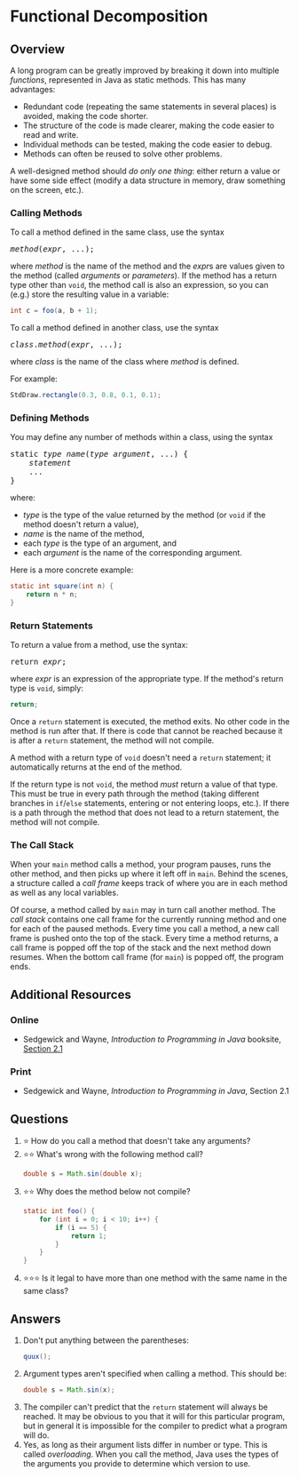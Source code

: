 # Functional Decomposition
## Overview
A long program can be greatly improved by breaking it down into multiple *functions*, represented in Java as static methods. This has many advantages:
- Redundant code (repeating the same statements in several places) is avoided, making the code shorter.
- The structure of the code is made clearer, making the code easier to read and write.
- Individual methods can be tested, making the code easier to debug.
- Methods can often be reused to solve other problems.

A well-designed method should *do only one thing*: either return a value or have some side effect (modify a data structure in memory, draw something on the screen, etc.). 
### Calling Methods
To call a method defined in the same class, use the syntax
<pre>
<em>method</em>(<em>expr</em>, ...);
</pre>
where *method* is the name of the method and the *expr*s are values given to the method (called *arguments* or *parameters*).
If the method has a return type other than `void`, the method call is also an expression, so you can (e.g.) store the resulting value in a variable:
```java
int c = foo(a, b + 1);
```
To call a method defined in another class, use the syntax
<pre>
<em>class</em>.<em>method</em>(<em>expr</em>, ...);
</pre>
where *class* is the name of the class where *method* is defined.

For example:
```java
StdDraw.rectangle(0.3, 0.8, 0.1, 0.1);
```
### Defining Methods
You may define any number of methods within a class, using the syntax
<pre>
static <em>type</em> <em>name</em>(<em>type</em> <em>argument</em>, ...) {
    <em>statement</em>
    ...
}
</pre>
where:

- *type* is the type of the value returned by the method (or `void` if the method doesn't return a value),
- *name* is the name of the method,
- each *type* is the type of an argument, and
- each *argument* is the name of the corresponding argument.

Here is a more concrete example:
```java
static int square(int n) {
    return n * n;
}
```
### Return Statements
To return a value from a method, use the syntax:
<pre>
return <em>expr</em>;
</pre>
where *expr* is an expression of the appropriate type. If the method's return type is `void`, simply:
```java
return;
```
Once a `return` statement is executed, the method exits. No other code in the method is run after that. If there is code that cannot be reached because it is after a `return` statement, the method will not compile.

A method with a return type of `void` doesn't need a `return` statement; it automatically returns at the end of the method.

If the return type is not `void`, the method *must* return a value of that type. This must be true in every path through the method (taking different branches in `if`/`else` statements, entering or not entering loops, etc.). If there is a path through the method that does not lead to a return statement, the method will not compile.
### The Call Stack
When your `main` method calls a method, your program pauses, runs the other method, and then picks up where it left off in `main`. Behind the scenes, a structure called a *call frame* keeps track of where you are in each method as well as any local variables.

Of course, a method called by `main` may in turn call another method. The *call stack* contains one call frame for the currently running method and one for each of the paused methods. Every time you call a method, a new call frame is pushed onto the top of the stack. Every time a method returns, a call frame is popped off the top of the stack and the next method down resumes. When the bottom call frame (for `main`) is popped off, the program ends.
## Additional Resources
### Online
- Sedgewick and Wayne, *Introduction to Programming in Java* booksite, [Section 2.1](https://introcs.cs.princeton.edu/java/13function/)
### Print
- Sedgewick and Wayne, *Introduction to Programming in Java*, Section 2.1
## Questions
1. :star: How do you call a method that doesn't take any arguments?
1. :star::star: What's wrong with the following method call?
    ```java
    double s = Math.sin(double x);
    ```
1. :star::star: Why does the method below not compile?
    ```java
    static int foo() {
        for (int i = 0; i < 10; i++) {
            if (i == 5) {
                return 1;
            }
        }
    }
    ```
1. :star::star::star: Is it legal to have more than one method with the same name in the same class?
## Answers
1. Don't put anything between the parentheses:
    ```java
    quux();
    ```
1. Argument types aren't specified when calling a method. This should be:
    ```java
    double s = Math.sin(x);
    ```
1. The compiler can't predict that the `return` statement will always be reached. It may be obvious to you that it will for this particular program, but in general it is impossible for the compiler to predict what a program will do.
1. Yes, as long as their argument lists differ in number or type. This is called *overloading*. When you call the method, Java uses the types of the arguments you provide to determine which version to use.
